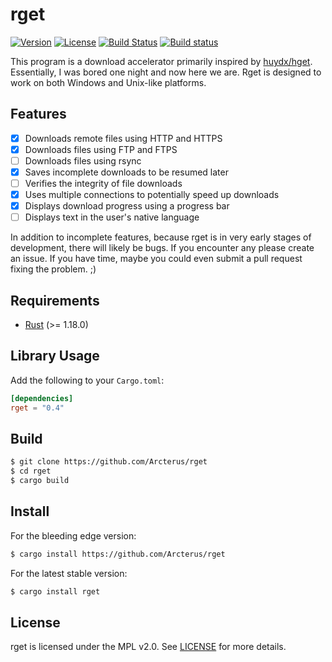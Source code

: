 rget
====

[![Version](https://img.shields.io/crates/v/rget.svg)](https://crates.io/crates/rget)
[![License](http://img.shields.io/badge/license-MPL%20v2.0-blue.svg)](LICENSE)
[![Build Status](https://api.travis-ci.org/Arcterus/rget.svg?branch=master)](https://travis-ci.org/Arcterus/rget)
[![Build status](https://ci.appveyor.com/api/projects/status/uj0a67ar148kvrau?svg=true)](https://ci.appveyor.com/project/Arcterus/rget)

This program is a download accelerator primarily inspired by
[huydx/hget](https://github.com/huydx/hget).  Essentially, I was bored one
night and now here we are.  Rget is designed to work on both Windows
and Unix-like platforms.

Features
--------

* [x] Downloads remote files using HTTP and HTTPS
* [x] Downloads files using FTP and FTPS
* [ ] Downloads files using rsync
* [x] Saves incomplete downloads to be resumed later
* [ ] Verifies the integrity of file downloads
* [x] Uses multiple connections to potentially speed up downloads
* [x] Displays download progress using a progress bar
* [ ] Displays text in the user's native language

In addition to incomplete features, because rget is in very early stages of
development, there will likely be bugs.  If you encounter any please create an
issue.  If you have time, maybe you could even submit a pull request fixing the
problem. ;)

Requirements
------------

* [Rust](https://www.rust-lang.org) (>= 1.18.0)

Library Usage
-------------

Add the following to your `Cargo.toml`:
```toml
[dependencies]
rget = "0.4"
```

Build
-----

```bash
$ git clone https://github.com/Arcterus/rget
$ cd rget
$ cargo build
```

Install
-------

For the bleeding edge version:
```bash
$ cargo install https://github.com/Arcterus/rget
```

For the latest stable version:
```bash
$ cargo install rget
```

License
-------

rget is licensed under the MPL v2.0.  See [LICENSE](LICENSE) for more details.
